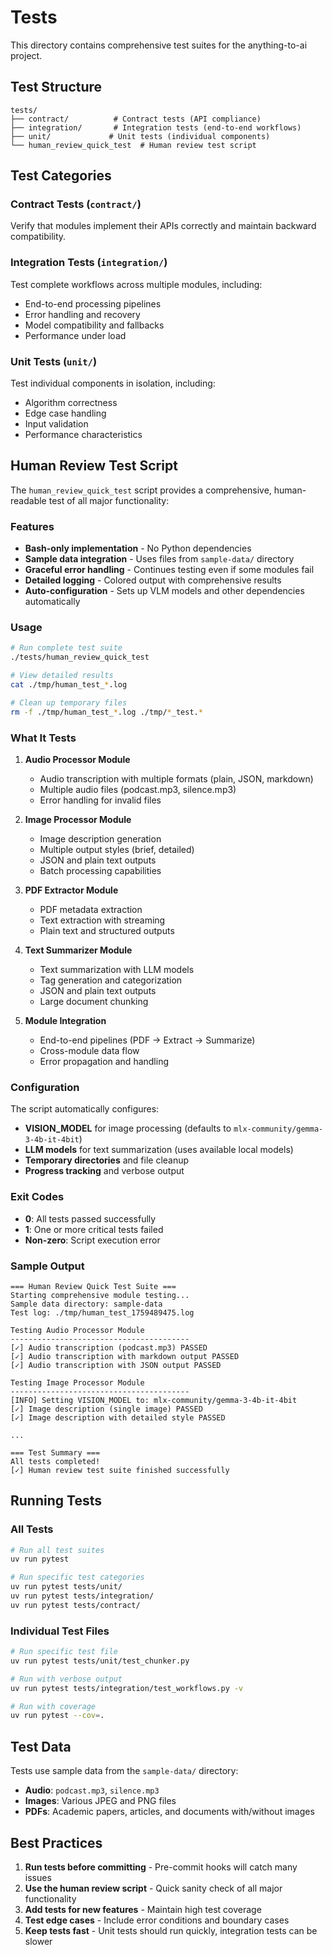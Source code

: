 # Tests

This directory contains comprehensive test suites for the anything-to-ai project.

## Test Structure

```
tests/
├── contract/          # Contract tests (API compliance)
├── integration/       # Integration tests (end-to-end workflows)
├── unit/             # Unit tests (individual components)
└── human_review_quick_test  # Human review test script
```

## Test Categories

### Contract Tests (`contract/`)

Verify that modules implement their APIs correctly and maintain backward compatibility.

### Integration Tests (`integration/`)

Test complete workflows across multiple modules, including:

- End-to-end processing pipelines
- Error handling and recovery
- Model compatibility and fallbacks
- Performance under load

### Unit Tests (`unit/`)

Test individual components in isolation, including:

- Algorithm correctness
- Edge case handling
- Input validation
- Performance characteristics

## Human Review Test Script

The `human_review_quick_test` script provides a comprehensive, human-readable test of all major functionality:

### Features

- **Bash-only implementation** - No Python dependencies
- **Sample data integration** - Uses files from `sample-data/` directory
- **Graceful error handling** - Continues testing even if some modules fail
- **Detailed logging** - Colored output with comprehensive results
- **Auto-configuration** - Sets up VLM models and other dependencies automatically

### Usage

```bash
# Run complete test suite
./tests/human_review_quick_test

# View detailed results
cat ./tmp/human_test_*.log

# Clean up temporary files
rm -f ./tmp/human_test_*.log ./tmp/*_test.*
```

### What It Tests

1. **Audio Processor Module**

   - Audio transcription with multiple formats (plain, JSON, markdown)
   - Multiple audio files (podcast.mp3, silence.mp3)
   - Error handling for invalid files

2. **Image Processor Module**

   - Image description generation
   - Multiple output styles (brief, detailed)
   - JSON and plain text outputs
   - Batch processing capabilities

3. **PDF Extractor Module**

   - PDF metadata extraction
   - Text extraction with streaming
   - Plain text and structured outputs

4. **Text Summarizer Module**

   - Text summarization with LLM models
   - Tag generation and categorization
   - JSON and plain text outputs
   - Large document chunking

5. **Module Integration**
   - End-to-end pipelines (PDF → Extract → Summarize)
   - Cross-module data flow
   - Error propagation and handling

### Configuration

The script automatically configures:

- **VISION_MODEL** for image processing (defaults to `mlx-community/gemma-3-4b-it-4bit`)
- **LLM models** for text summarization (uses available local models)
- **Temporary directories** and file cleanup
- **Progress tracking** and verbose output

### Exit Codes

- **0**: All tests passed successfully
- **1**: One or more critical tests failed
- **Non-zero**: Script execution error

### Sample Output

```
=== Human Review Quick Test Suite ===
Starting comprehensive module testing...
Sample data directory: sample-data
Test log: ./tmp/human_test_1759489475.log

Testing Audio Processor Module
----------------------------------------
[✓] Audio transcription (podcast.mp3) PASSED
[✓] Audio transcription with markdown output PASSED
[✓] Audio transcription with JSON output PASSED

Testing Image Processor Module
----------------------------------------
[INFO] Setting VISION_MODEL to: mlx-community/gemma-3-4b-it-4bit
[✓] Image description (single image) PASSED
[✓] Image description with detailed style PASSED

...

=== Test Summary ===
All tests completed!
[✓] Human review test suite finished successfully
```

## Running Tests

### All Tests

```bash
# Run all test suites
uv run pytest

# Run specific test categories
uv run pytest tests/unit/
uv run pytest tests/integration/
uv run pytest tests/contract/
```

### Individual Test Files

```bash
# Run specific test file
uv run pytest tests/unit/test_chunker.py

# Run with verbose output
uv run pytest tests/integration/test_workflows.py -v

# Run with coverage
uv run pytest --cov=.
```

## Test Data

Tests use sample data from the `sample-data/` directory:

- **Audio**: `podcast.mp3`, `silence.mp3`
- **Images**: Various JPEG and PNG files
- **PDFs**: Academic papers, articles, and documents with/without images

## Best Practices

1. **Run tests before committing** - Pre-commit hooks will catch many issues
2. **Use the human review script** - Quick sanity check of all major functionality
3. **Add tests for new features** - Maintain high test coverage
4. **Test edge cases** - Include error conditions and boundary cases
5. **Keep tests fast** - Unit tests should run quickly, integration tests can be slower

